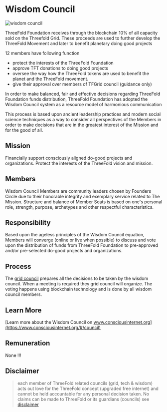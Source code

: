 # Wisdom Council

![wisdom council](./img/wisdom_council.png)

ThreeFold Foundation receives through the blockchain 10% of all capacity sold on the Threefold Grid. These proceeds are used to further develop the ThreeFold Movement and later to benefit planetary doing good projects

12 members have following function

- protect the interests of the ThreeFold Foundation
- approve TFT donations to doing good projects
- oversee the way how the ThreeFold tokens are used to benefit the planet and the ThreeFold movement.
- give their approval over members of TFGrid council (guidance only)

In order to make balanced, fair and effective decisions regarding ThreeFold Foundation funds distribution, ThreeFold Foundation has adopted the Wisdom Council system as a resource model of harmonious communication

This process is based upon ancient leadership practices and modern social science techniques as a way to consider all perspectives of the Members in order to make decisions that are in the greatest interest of the Mission and for the good of all.

## Mission

Financially support consciously aligned do-good projects and organizations.
Protect the interests of the ThreeFold vision and mission.

## Members

Wisdom Council Members are community leaders chosen by Founders Circle due to their honorable integrity and exemplary service related to The Mission. Structure and balance of Member Seats is based on one's personal role, strength, purpose, archetypes and other respectful characteristics.

## Responsibility

Based upon the ageless principles of the Wisdom Council equation, Members will converge (online or live when possible) to discuss and vote upon the distribution of funds from ThreeFold Foundation to pre-approved and/or pre-selected do-good projects and organizations.

## Process

The [grid council](grid_council.md) prepares all the decisions to be taken by the wisdom council.
When a meeting is required they grid council will organize.
The voting happens using blockchain technology and is done by all wisdom council members.

## Learn More

[Learn more about the Wisdom Council on www.consciousinternet.org](https://www.consciousinternet.org/#/council)

## Remuneration

None !!!

## Disclaimer

> each member of ThreeFold related councils (grid, tech & wisdom) acts out love for the ThreeFold concept (upgraded free internet) and cannot be held accountable for any personal decision taken. No claims can be made to ThreeFold or its guardians (councils) see [disclaimer](disclaimer)
